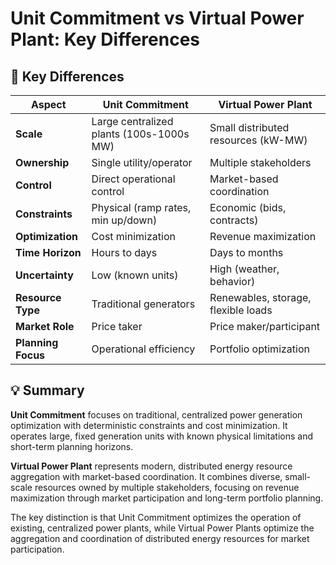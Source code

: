 # Unit Commitment vs Virtual Power Plant: Key Differences

## 🔄 **Key Differences**

| Aspect | Unit Commitment | Virtual Power Plant |
|--------|----------------|-------------------|
| **Scale** | Large centralized plants (100s-1000s MW) | Small distributed resources (kW-MW) |
| **Ownership** | Single utility/operator | Multiple stakeholders |
| **Control** | Direct operational control | Market-based coordination |
| **Constraints** | Physical (ramp rates, min up/down) | Economic (bids, contracts) |
| **Optimization** | Cost minimization | Revenue maximization |
| **Time Horizon** | Hours to days | Days to months |
| **Uncertainty** | Low (known units) | High (weather, behavior) |
| **Resource Type** | Traditional generators | Renewables, storage, flexible loads |
| **Market Role** | Price taker | Price maker/participant |
| **Planning Focus** | Operational efficiency | Portfolio optimization |

## 💡 **Summary**

**Unit Commitment** focuses on traditional, centralized power generation optimization with deterministic constraints and cost minimization. It operates large, fixed generation units with known physical limitations and short-term planning horizons.

**Virtual Power Plant** represents modern, distributed energy resource aggregation with market-based coordination. It combines diverse, small-scale resources owned by multiple stakeholders, focusing on revenue maximization through market participation and long-term portfolio planning.

The key distinction is that Unit Commitment optimizes the operation of existing, centralized power plants, while Virtual Power Plants optimize the aggregation and coordination of distributed energy resources for market participation. 